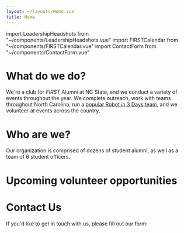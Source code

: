 ```yaml
---
layout: ~/layouts/Home.vue
title: Home
---
```


import LeadershipHeadshots from "~/components/LeadershipHeadshots.vue"
import FIRSTCalendar from "~/components/FIRSTCalendar.vue"
import ContactForm from "~/components/ContactForm.vue"

# What do we do?

We're a club for _FIRST_ Alumni at NC State, and we conduct a variety of events throughout the year. We complete outreach, work with teams throughout North Carolina, run a [popular Robot in 3 Days team](https://fullmoonrobotics.org), and we volunteer at events across the country.

# Who are we?

Our organization is comprised of dozens of student alumni, as well as a team of 6 student officers.

<LeadershipHeadshots />

# Upcoming volunteer opportunities

<FIRSTCalendar />

# Contact Us

If you'd like to get in touch with us, please fill out our form:

<ContactForm />
